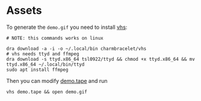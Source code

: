 # Assets

To generate the `demo.gif` you need to install [vhs](https://github.com/charmbracelet/vhs):

```shell
# NOTE: this commands works on linux

dra download -a -i -o ~/.local/bin charmbracelet/vhs
# vhs needs ttyd and ffmpeg
dra download -s ttyd.x86_64 tsl0922/ttyd && chmod +x ttyd.x86_64 && mv ttyd.x86_64 ~/.local/bin/ttyd
sudo apt install ffmpeg
```

Then you can modify [demo.tape](./demo.tape) and run

```shell
vhs demo.tape && open demo.gif
```
